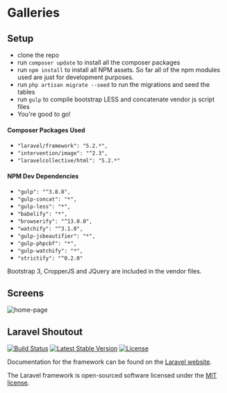 # Galleries
## Setup
* clone the repo
* run `composer update` to install all the composer packages
* run `npm install` to install all NPM assets. So far all of the npm modules used are just for development purposes.
* run `php artisan migrate --seed` to run the migrations and seed the tables
* run `gulp` to compile bootstrap LESS and concatenate vendor js script files
* You're good to go!

#### Composer Packages Used
 * `"laravel/framework": "5.2.*",`
 * `"intervention/image": "^2.3",`
 * `"laravelcollective/html": "5.2.*"`

#### NPM Dev Dependencies
* `"gulp": "^3.8.8",`
* `"gulp-concat": "*",`
* `"gulp-less": "*",`
* `"babelify": "*",`
* `"browserify": "^13.0.0",`
* `"watchify": "^3.1.0",`
* `"gulp-jsbeautifier": "*",`
* `"gulp-phpcbf": "*",`
* `"gulp-watchify": "*",`
* `"strictify": "^0.2.0"`

Bootstrap 3, CropperJS and JQuery are included in the vendor files.

## Screens
![home-page](http://i.imgur.com/MAsE6sA.png)

## Laravel Shoutout

[![Build Status](https://travis-ci.org/laravel/framework.svg)](https://travis-ci.org/laravel/framework)
[![Latest Stable Version](https://poser.pugx.org/laravel/framework/v/stable.svg)](https://packagist.org/packages/laravel/framework)
[![License](https://poser.pugx.org/laravel/framework/license.svg)](https://packagist.org/packages/laravel/framework)

Documentation for the framework can be found on the [Laravel website](http://laravel.com/docs).

The Laravel framework is open-sourced software licensed under the [MIT license](http://opensource.org/licenses/MIT).
